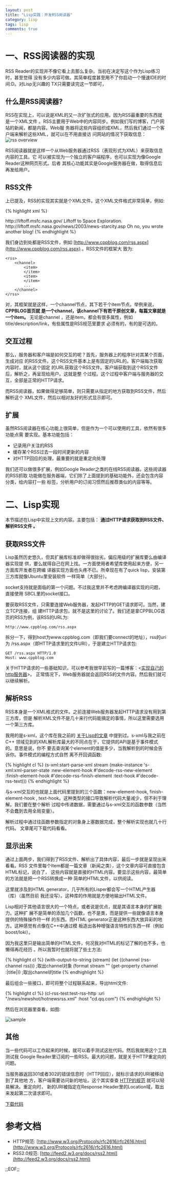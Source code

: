 ```yaml
---
layout: post 
title: "Lisp实践：开发RSS阅读器" 
category: lisp 
tags: lisp
comments: true
---
```


# 一、RSS阅读器的实现

RSS Reader的实现并不像它看上去那么复杂。当初在决定写这个作为Lisp练习时，甚至觉得
没有多少内容可做。其简单程度甚至用不了你启动一个慢速IDE的时间:D。对Lisp无兴趣的 TX只需要读完这一节即可，

<!-- more -->
## 什么是RSS阅读器?

RSS在实现上，可以说是XML的又一次扩张式的应用。因为RSS最重要的东西就是一个XML文件
。RSS主要用于Web中的内容同步。例如我们写的博客，门户网站的新闻，都是内容。Web服
务器将这些内容组织成XML，然后我们通过一个客户端来解析这些XML，就可以在不用直接访 问网站的情况下获取信息：
![rss overview](/assets/res/lisp_rss/rss-overview.png)

RSS阅读器就是这样一个从Web服务器通过RSS（表现形式为XML）来获取信息内容的工具。它
可以被实现为一个独立的客户端程序，也可以实现为像Google Reader这种网页形式。后者
其核心功能其实是Google服务器在做，取得信息后再发给用户。

## RSS文件

上已提及，RSS的实现其实就是个XML文件。这个XML文件格式非常简单，例如:

{% highlight xml %}
<?xml version="1.0"?>
<rss version="2.0">
   <channel>
      <title>Liftoff News</title>
      <link>http://liftoff.msfc.nasa.gov/</link>
      <description>Liftoff to Space Exploration.</description>
      <item>
         <title>Star City</title>
         <link>http://liftoff.msfc.nasa.gov/news/2003/news-starcity.asp</link>
         <description>Oh no, you wrote another blog!</description>
      </item>
    </channel>
</rss>
{% endhighlight %}

我们身边到处都是RSS文件，例如
[http://www.cppblog.com/rss.aspx](http://www.cppblog.com/rss.aspx)
。RSS文件的框架大 致为:

    <rss>
        <channel>
            <item>
            </item>
            <item>
            </item>
            ...
        </channel>
    </rss>

对，其框架就是这样，一个channel节点，其下若干个item节点。举例来说，
**CPPBLOG首页就 是一个channel，该channel下有若干原创文章，每篇文章就是一个item。** 无论是channel
，还是item，都会有很多属性，例如title/description/link，有些属性是RSS规范里要求
必须有的，有的是可选的。

## 交互过程

那么，服务器和客户端是如何交互的呢？首先，服务器上的程序针对其某个页面，生成对应
的RSS文件。这个RSS文件基本上是有固定的URL的。客户端每次获取内容时，就从这个固定
的URL获取这个RSS文件。客户端获取到这个RSS文件后，解析之，再呈现给用户。这就是整
个过程。这个过程中客户端与服务器的交互，全部是正常的HTTP请求。

而RSS阅读器，如果做得足够简单，则只需要从指定的地方获取到RSS文件，然后解析这个 XML文件，然后以相对友好的形式显示即可。

## 扩展

虽然RSS阅读器在核心功能上很简单，但是作为一个可以使用的工具，依然有很多功能点需 要实现。基本功能包括：

-   记录用户关注的RSS
-   缓存某个RSS过去一段时间更新的内容
-   对HTTP回应的处理，最重要的就是重定向处理

我们还可以做很多扩展，例如Google Reader之类的在线RSS阅读器。这些阅读器的RSS抓取
功能做在服务器端，它们除了上面提到的基础功能外，还会包含内容分类，给内容打一些 标签，分析用户的订阅习惯然后推荐类似的内容等等。

# 二、Lisp实现

本节描述在Lisp中实现上文的内容。主要包括： **通过HTTP请求获取到RSS文件、解析RSS文件 。**

## 获取RSS文件

Lisp虽然历史悠久，但其扩展库标准却做得很拙劣。偏应用级的扩展库要么由编译器实现提
供，要么就得自己在网上找。一方面使用者希望库使用起来方便，另一方面库开发者在跨编 译器实现方面也头疼不已。所幸现在有了quick
lisp，安装第三方库就像Ubuntu里安装软件 一样简单（大部分）。

socket支持就是面临的第一个问题。不过我这里并不考虑跨编译器实现的问题，直接使用 SBCL里的socket接口。

要获取RSS文件，只需要连接Web服务器，发起HTTP的GET请求即可。当然，建立TCP连接，组
建HTTP请求包，就不是这里的讨论了。我们还是拿CPPBLOG首页的RSS为例，该RSS的URL为:

    http://www.cppblog.com/rss.aspx

拆分一下，得到host为www.cppblog.com（即我们要connect的地址），rss的uri为
/rss.aspx（即HTTP请求里的文件URI），于是建立HTTP请求包:

    GET /rss.aspx HTTP/1.0
    Host: www.cppblog.com

关于HTTP请求的一些基础知识，可以参考我很早前写的一篇博客：<[实现自己的http服务器](http://www.cppblog.com/kevinlynx/archive/2008/07/30/57521.aspx)\>。
正常情况下，Web服务器就会返回RSS的文件内容。然后我们就可以继续解析。

## 解析RSS

RSS本身是一个XML格式的文件。之前连接Web服务器发起HTTP请求没有用到第三方库，但是
解析XML文件不是几十来行代码能搞定的事情，所以这里需要选用一个第三方库。

我用的是s-xml，这个库在我之前的
[关于Lisp的文章](http://www.cppblog.com/kevinlynx/archive/2011/03/13/141713.aspx)
中提到过。s-xml与我之前在C++ 领域见到的XML解析库最大的不同点在于，它提供的API是基于事件模式的。意思是说，你不
要去查询某个element的值是多少，当我解析到的时候会告诉你。事件模式的编程方式自然 离不开回调函数:

{% highlight cl %}
(s-xml:start-parse-xml 
  stream
  (make-instance 's-xml:xml-parser-state
                 :new-element-hook #'decode-rss-new-element
                 :finish-element-hook #'decode-rss-finish-element
                 :text-hook #'decode-rss-text)))
{% endhighlight %}

与s-xml交互的也就是上面代码里提到的三个函数：new-element-hook, finish-element-hook ,
text-hook。这种类型的接口导致解析代码大量减少，但不利于理解。我们要在整个解析
过程中传递数据，需要通过与s-xml交互的函数参数（当然不会蠢到去用全局变量）。

解析过程中通过往函数参数指定的对象身上塞数据完成，整个解析实现也就几十行代码。 文章尾可下载代码看看。

## 显示出来

通过上面两步，我们得到了RSS文件、解析出了具体内容，最后一步就是呈现出来看看。RSS
文件里每个Item都是一篇文章（新闻之类），这个文章内容可直接包含HTML标记，说白了，
这些内容就是直接的HTML内容。要显示这些内容，最简单的方法就是把一个RSS转换成一种 简单的HTML文件，以供阅读。

这里就涉及到HTML generator，几乎所有的Lisper都会写一个HTML产生器（库）（虽然目前
我还没写）。这种库的作用就是方便地输出HTML文件。

Lisp相对于其他语言很大的一个特点，或者说是优点，就是其语言本身的扩展能力。这种扩
展不是简单的添加几个函数，也不是类，而是提供一些就像语言本身提供的特殊操作符一样 的东西。而HTML
generator正是这种东西大放异彩的地方。这种感觉有点像在C++中通过模
板造出各种增强语言特性的东西一样（例如boost/loki）。

因为我这里只是输出简单的HTML文件，何况我对HTML的标记了解的也不多，也懒得再花经历 。所以我暂时也就将就了些土方法:

{% highlight cl %}
(with-output-to-string (stream)
  (let ((channel (rss-channel rss))) ;取出channel对象
   (format stream "<html><head><title>~a</title></head>"
           (get-property channel :|title|)) ;取出channel的title
{% endhighlight %}

最后组合一些接口，即可将整个过程联系起来，导出html文件:

{% highlight cl %}
(cl-rss-test:test-rss-http :uri "/news/newshot/hotnewsrss.xml" 
                           :host "cd.qq.com")
{% endhighlight %}

然后在浏览器里查看，如图:

![sample](/assets/res/lisp_rss/screenshot.png)

## 其他

当一些代码可以工作起来的时候，就可以着手测试这批代码。然后我就用这个工具测试我 Google
Reader里订阅的一些RSS。最大的问题，就是关于HTTP重定向的问题。

当服务器返回301或者302的错误信息时（HTTP回应），就标示请求的URI被移动到了其他地 方，客户端需要访问新的地址。这个其实查查
[HTTP的规范](http://www.w3.org/Protocols/rfc2616/rfc2616.html)
就可以轻易解决。重定向时， 新的URI被指定在Response Header里的Location域，取出来发起第二次请求即可。

[下载代码](http://www.cppblog.com/Files/kevinlynx/cl-rss.tar.gz)

# 参考文档

-   HTTP规范:
    [http://www.w3.org/Protocols/rfc2616/rfc2616.html](http://www.w3.org/Protocols/rfc2616/rfc2616.html)
-   RSS2.0规范:
    [http://feed2.w3.org/docs/rss2.html](http://feed2.w3.org/docs/rss2.html)

;;EOF;;



